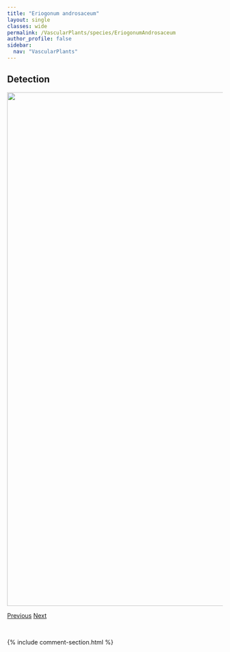```yaml
---
title: "Eriogonum androsaceum"
layout: single
classes: wide
permalink: /VascularPlants/species/EriogonumAndrosaceum
author_profile: false
sidebar:
  nav: "VascularPlants"
---
```


<h2>Detection</h2>

<a href="https://drive.google.com/uc?export=view&id=1yVgiyqB51QdyYTlyjE_3qvfMfr_oqEVR">
<img src="https://drive.google.com/uc?export=view&id=1yVgiyqB51QdyYTlyjE_3qvfMfr_oqEVR" height = "1200" width = "800">
</a>


<a href="/DevelopmentWebsite/VascularPlants/species/EriocomaRichardsonii" class="pagination--pager" title="Eriocoma richardsonii">Previous</a> <a href="/DevelopmentWebsite/VascularPlants/species/EriogonumFlavum" class="pagination--pager" title="Eriogonum flavum">Next</a>

<p>&nbsp;</p>

{% include comment-section.html %}
